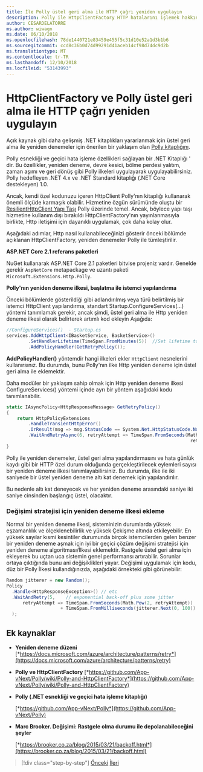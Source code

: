 ```yaml
---
title: İle Polly üstel geri alma ile HTTP çağrı yeniden uygulayın
description: Polly ile HttpClientFactory HTTP hatalarını işlemek hakkında bilgi edinin
author: CESARDELATORRE
ms.author: wiwagn
ms.date: 06/10/2018
ms.openlocfilehash: 78de1440721e83459e455f5c31d10e52a1d3b1b6
ms.sourcegitcommit: ccd8c36b0d74d99291d41aceb14cf98d74dc9d2b
ms.translationtype: MT
ms.contentlocale: tr-TR
ms.lasthandoff: 12/10/2018
ms.locfileid: "53143993"
---
```

# <a name="implement-http-call-retries-with-exponential-backoff-with-httpclientfactory-and-polly-policies"></a>HttpClientFactory ve Polly üstel geri alma ile HTTP çağrı yeniden uygulayın

Açık kaynak gibi daha gelişmiş .NET kitaplıkları yararlanmak için üstel geri alma ile yeniden denemeler için önerilen bir yaklaşım olan [Polly kitaplığını](https://github.com/App-vNext/Polly).

Polly esnekliği ve geçici hata işleme özellikleri sağlayan bir .NET Kitaplığı ' dir. Bu özellikler, yeniden deneme, devre kesici, bölme perdesi yalıtım, zaman aşımı ve geri dönüş gibi Polly ilkeleri uygulayarak uygulayabilirsiniz. Polly hedefleyen .NET 4.x ve .NET Standard kitaplığı (.NET Core destekleyen) 1.0.

Ancak, kendi özel kodunuzu içeren HttpClient Polly'nın kitaplığı kullanarak önemli ölçüde karmaşık olabilir. Hizmetine özgün sürümünde oluştu bir [ResilientHttpClient Yapı Taşı](https://github.com/dotnet-architecture/eShopOnContainers/blob/master/src/BuildingBlocks/Resilience/Resilience.Http/ResilientHttpClient.cs) Polly üzerinde temel. Ancak, böylece yapı taşı hizmetine kullanım dışı bırakıldı HttpClientFactory'nın yayınlanmasıyla birlikte, Http iletişimi için dayanıklı uygulamak, çok daha kolay olur. 

Aşağıdaki adımlar, Http nasıl kullanabileceğinizi gösterir önceki bölümde açıklanan HttpClientFactory, yeniden denemeler Polly ile tümleştirilir.

**ASP.NET Core 2.1 referans paketleri**

NuGet kullanarak ASP.NET Core 2.1 paketleri bitvise projeniz vardır. Genelde gerekir `AspNetCore` metapackage ve uzantı paketi `Microsoft.Extensions.Http.Polly`.

**Polly'nın yeniden deneme ilkesi, başlatma ile istemci yapılandırma**

Önceki bölümlerde gösterildiği gibi adlandırılmış veya türü belirtilmiş bir istemci HttpClient yapılandırma, standart Startup.ConfigureServices(...) yöntemi tanımlamak gerekir, ancak şimdi, üstel geri alma ile Http yeniden deneme ilkesi olarak belirterek artımlı kod ekleyin Aşağıda:

```csharp
//ConfigureServices()  - Startup.cs
services.AddHttpClient<IBasketService, BasketService>()
        .SetHandlerLifetime(TimeSpan.FromMinutes(5))  //Set lifetime to five minutes
        .AddPolicyHandler(GetRetryPolicy());
```

**AddPolicyHandler()** yöntemdir hangi ilkeleri ekler `HttpClient` nesnelerini kullanırsınız. Bu durumda, bunu Polly'nın ilke Http yeniden deneme için üstel geri alma ile eklemektir.

Daha modüler bir yaklaşım sahip olmak için Http yeniden deneme ilkesi ConfigureServices() yöntemi içinde ayrı bir yöntem aşağıdaki kodu tanımlanabilir.

```csharp
static IAsyncPolicy<HttpResponseMessage> GetRetryPolicy()
{
    return HttpPolicyExtensions
        .HandleTransientHttpError()
        .OrResult(msg => msg.StatusCode == System.Net.HttpStatusCode.NotFound)
        .WaitAndRetryAsync(6, retryAttempt => TimeSpan.FromSeconds(Math.Pow(2,
                                                                    retryAttempt)));
}
```

Polly ile yeniden denemeler, üstel geri alma yapılandırmasını ve hata günlük kaydı gibi bir HTTP özel durum olduğunda gerçekleştirilecek eylemleri sayısı bir yeniden deneme ilkesi tanımlayabilirsiniz. Bu durumda, ilke ile iki saniyede bir üstel yeniden deneme altı kat denemek için yapılandırılır. 

Bu nedenle altı kat deneyecek ve her yeniden deneme arasındaki saniye iki saniye cinsinden başlangıç üstel, olacaktır.

### <a name="adding-a-jitter-strategy-to-the-retry-policy"></a>Değişimi stratejisi için yeniden deneme ilkesi ekleme

Normal bir yeniden deneme ilkesi, sisteminizin durumlarda yüksek eşzamanlılık ve ölçeklenebilirlik ve yüksek Çekişme altında etkileyebilir. En yüksek sayılar kısmi kesintiler durumunda birçok istemcilerden gelen benzer bir yeniden deneme aşmak için iyi bir geçici çözüm değişimi stratejisi için yeniden deneme algoritması/İlkesi eklemektir. Rastgele üstel geri alma için ekleyerek bu uçtan uca sistemin genel performansı artırabilir. Sorunlar ortaya çıktığında bunu ani değişiklikleri yayar. Değişimi uygulamak için kodu, düz bir Polly İlkesi kullandığınızda, aşağıdaki örnekteki gibi görünebilir:

```csharp
Random jitterer = new Random(); 
Policy
  .Handle<HttpResponseException>() // etc
  .WaitAndRetry(5,    // exponential back-off plus some jitter
      retryAttempt => TimeSpan.FromSeconds(Math.Pow(2, retryAttempt))  
                    + TimeSpan.FromMilliseconds(jitterer.Next(0, 100)) 
  );
```

## <a name="additional-resources"></a>Ek kaynaklar

-   **Yeniden deneme düzeni**
    [*https://docs.microsoft.com/azure/architecture/patterns/retry*](https://docs.microsoft.com/azure/architecture/patterns/retry)

-   **Polly ve HttpClientFactory**
    [*https://github.com/App-vNext/Polly/wiki/Polly-and-HttpClientFactory*](https://github.com/App-vNext/Polly/wiki/Polly-and-HttpClientFactory)

-   **Polly (.NET esnekliği ve geçici hata işleme kitaplığı)**

    [*https://github.com/App-vNext/Polly*](https://github.com/App-vNext/Polly)

-   **Marc Brooker. Değişimi: Rastgele olma durumu ile depolanabileceğini şeyler**

    [*https://brooker.co.za/blog/2015/03/21/backoff.html*](https://brooker.co.za/blog/2015/03/21/backoff.html)

>[!div class="step-by-step"]
>[Önceki](explore-custom-http-call-retries-exponential-backoff.md)
>[İleri](implement-circuit-breaker-pattern.md)